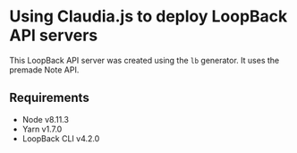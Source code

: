 # Using Claudia.js to deploy LoopBack API servers

This LoopBack API server was created using the `lb` generator. It uses the premade Note API.

## Requirements

- Node v8.11.3
- Yarn v1.7.0
- LoopBack CLI v4.2.0
